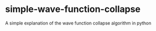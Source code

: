 # simple-wave-function-collapse
A simple explanation of the wave function collapse algorithm in python

